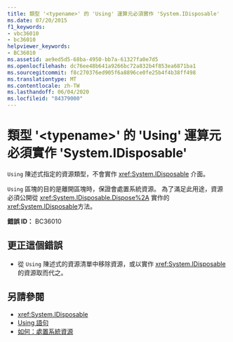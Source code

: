 ```yaml
---
title: 類型 '<typename>' 的 'Using' 運算元必須實作 'System.IDisposable'
ms.date: 07/20/2015
f1_keywords:
- vbc36010
- bc36010
helpviewer_keywords:
- BC36010
ms.assetid: ae9ed5d5-68ba-4950-bb7a-61327fa0e7d5
ms.openlocfilehash: dc76ee48b641a9266bc72a832b4f853ea6871ba1
ms.sourcegitcommit: f8c270376ed905f6a8896ce0fe25b4f4b38ff498
ms.translationtype: MT
ms.contentlocale: zh-TW
ms.lasthandoff: 06/04/2020
ms.locfileid: "84379000"
---
```

# <a name="using-operand-of-type-typename-must-implement-systemidisposable"></a>類型 '\<typename>' 的 'Using' 運算元必須實作 'System.IDisposable'
`Using` 陳述式指定的資源類型，不會實作 <xref:System.IDisposable> 介面。  
  
 `Using` 區塊的目的是離開區塊時，保證會處置系統資源。 為了滿足此用途，資源必須公開從 <xref:System.IDisposable.Dispose%2A> 實作的 <xref:System.IDisposable>方法。  
  
 **錯誤 ID：** BC36010  
  
## <a name="to-correct-this-error"></a>更正這個錯誤  
  
- 從 `Using` 陳述式的資源清單中移除資源，或以實作 <xref:System.IDisposable>的資源取而代之。  
  
## <a name="see-also"></a>另請參閱

- <xref:System.IDisposable>
- [Using 語句](../language-reference/statements/using-statement.md)
- [如何：處置系統資源](../programming-guide/language-features/control-flow/how-to-dispose-of-a-system-resource.md)
